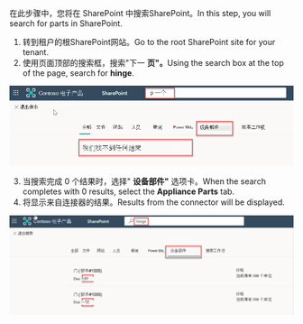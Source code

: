 <!-- markdownlint-disable MD002 MD025 MD041 -->

<span data-ttu-id="30a87-101">在此步骤中，您将在 SharePoint 中搜索SharePoint。</span><span class="sxs-lookup"><span data-stu-id="30a87-101">In this step, you will search for parts in SharePoint.</span></span>

1. <span data-ttu-id="30a87-102">转到租户的根SharePoint网站。</span><span class="sxs-lookup"><span data-stu-id="30a87-102">Go to the root SharePoint site for your tenant.</span></span>
2. <span data-ttu-id="30a87-103">使用页面顶部的搜索框，搜索"下一 **页"。**</span><span class="sxs-lookup"><span data-stu-id="30a87-103">Using the search box at the top of the page, search for **hinge**.</span></span>

  !["设备部件"选项卡上"word"的搜索结果示例。](images/connectors-images/build19.png)

3. <span data-ttu-id="30a87-105">当搜索完成 0 个结果时，选择" **设备部件"** 选项卡。</span><span class="sxs-lookup"><span data-stu-id="30a87-105">When the search completes with 0 results, select the **Appliance Parts** tab.</span></span>
4. <span data-ttu-id="30a87-106">将显示来自连接器的结果。</span><span class="sxs-lookup"><span data-stu-id="30a87-106">Results from the connector will be displayed.</span></span>

  ![单词"一词"的搜索结果示例，其中结果显示在"设备部件"选项卡上。](images/connectors-images/build20.png)
